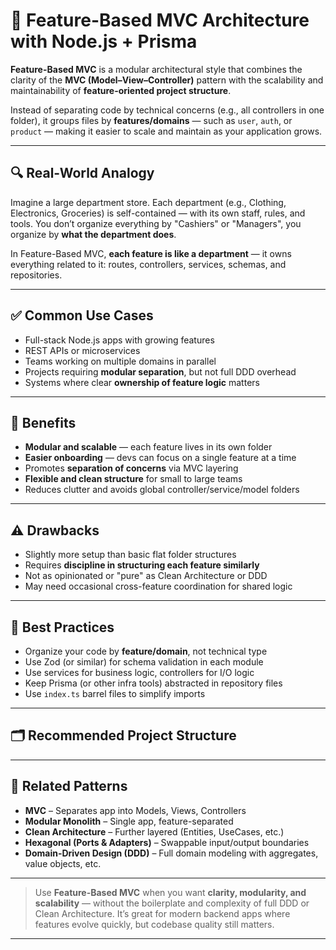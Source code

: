 # 🧠 Feature-Based MVC Architecture with Node.js + Prisma

**Feature-Based MVC** is a modular architectural style that combines the clarity of the **MVC (Model–View–Controller)** pattern with the scalability and maintainability of **feature-oriented project structure**.

Instead of separating code by technical concerns (e.g., all controllers in one folder), it groups files by **features/domains** — such as `user`, `auth`, or `product` — making it easier to scale and maintain as your application grows.

---

## 🔍 Real-World Analogy

Imagine a large department store. Each department (e.g., Clothing, Electronics, Groceries) is self-contained — with its own staff, rules, and tools. You don’t organize everything by "Cashiers" or "Managers", you organize by **what the department does**.

In Feature-Based MVC, **each feature is like a department** — it owns everything related to it: routes, controllers, services, schemas, and repositories.

---

## ✅ Common Use Cases

- Full-stack Node.js apps with growing features
- REST APIs or microservices
- Teams working on multiple domains in parallel
- Projects requiring **modular separation**, but not full DDD overhead
- Systems where clear **ownership of feature logic** matters

---

## 🧠 Benefits

- **Modular and scalable** — each feature lives in its own folder
- **Easier onboarding** — devs can focus on a single feature at a time
- Promotes **separation of concerns** via MVC layering
- **Flexible and clean structure** for small to large teams
- Reduces clutter and avoids global controller/service/model folders

---

## ⚠️ Drawbacks

- Slightly more setup than basic flat folder structures
- Requires **discipline in structuring each feature similarly**
- Not as opinionated or "pure" as Clean Architecture or DDD
- May need occasional cross-feature coordination for shared logic

---

## 📌 Best Practices

- Organize your code by **feature/domain**, not technical type
- Use Zod (or similar) for schema validation in each module
- Use services for business logic, controllers for I/O logic
- Keep Prisma (or other infra tools) abstracted in repository files
- Use `index.ts` barrel files to simplify imports

---

## 🗂️ Recommended Project Structure


---

## 🔗 Related Patterns

- **MVC** – Separates app into Models, Views, Controllers
- **Modular Monolith** – Single app, feature-separated
- **Clean Architecture** – Further layered (Entities, UseCases, etc.)
- **Hexagonal (Ports & Adapters)** – Swappable input/output boundaries
- **Domain-Driven Design (DDD)** – Full domain modeling with aggregates, value objects, etc.

---

> Use **Feature-Based MVC** when you want **clarity, modularity, and scalability** — without the boilerplate and complexity of full DDD or Clean Architecture. It’s great for modern backend apps where features evolve quickly, but codebase quality still matters.

---
